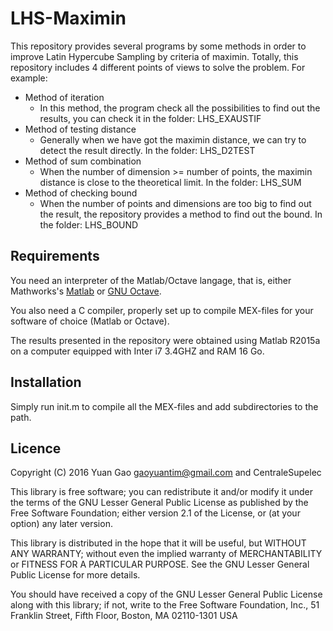# LHS-Maximin

This repository provides several programs by some methods in order to
improve Latin Hypercube Sampling by criteria of maximin.  Totally,
this repository includes 4 different points of views to solve the
problem. For example:

* Method of iteration
  * In this method, the program check all the possibilities to find
    out the results, you can check it in the folder: LHS_EXAUSTIF
* Method of testing distance
  * Generally when we have got the maximin distance, we can try to
    detect the result directly. In the folder: LHS_D2TEST
* Method of sum combination
  * When the number of dimension >= number of points, the maximin
    distance is close to the theoretical limit. In the folder: LHS_SUM
* Method of checking bound
  * When the number of points and dimensions are too big to find out
    the result, the repository provides a method to find out the
    bound. In the folder: LHS_BOUND

## Requirements

You need an interpreter of the Matlab/Octave langage, that is, either
Mathworks's [Matlab](http://www.mathworks.com/products/matlab/
"Matlab") or [GNU Octave](https://www.gnu.org/software/octave/ "GNU
Octave").

You also need a C compiler, properly set up to compile MEX-files for
your software of choice (Matlab or Octave).

The results presented in the repository were obtained using Matlab
R2015a on a computer equipped with Inter i7 3.4GHZ and RAM 16 Go.

## Installation

Simply run init.m to compile all the MEX-files and add subdirectories
to the path.

## Licence

Copyright (C) 2016 Yuan Gao <gaoyuantim@gmail.com> and CentraleSupelec

This library is free software; you can redistribute it and/or modify
it under the terms of the GNU Lesser General Public License as
published by the Free Software Foundation; either version 2.1 of the
License, or (at your option) any later version.

This library is distributed in the hope that it will be useful, but
WITHOUT ANY WARRANTY; without even the implied warranty of
MERCHANTABILITY or FITNESS FOR A PARTICULAR PURPOSE.  See the GNU
Lesser General Public License for more details.

You should have received a copy of the GNU Lesser General Public
License along with this library; if not, write to the Free Software
Foundation, Inc., 51 Franklin Street, Fifth Floor, Boston, MA
02110-1301 USA
